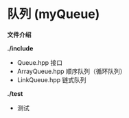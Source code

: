 # 队列 (myQueue)

**文件介绍**

**./include**

- Queue.hpp 接口
- ArrayQueue.hpp 顺序队列（循环队列）
- LinkQueue.hpp 链式队列

**./test**

- 测试
